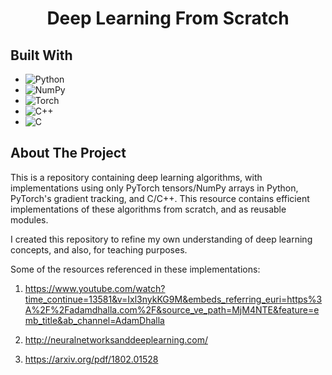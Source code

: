 <h1 align="center">Deep Learning From Scratch</h1>


## Built With

* ![Python](https://img.shields.io/badge/python-3670A0?style=for-the-badge&logo=python&logoColor=ffdd54)
* ![NumPy](https://img.shields.io/badge/numpy-%23013243.svg?style=for-the-badge&logo=numpy&logoColor=white)
* ![Torch](https://img.shields.io/badge/PyTorch-%23EE4C2C.svg?style=for-the-badge&logo=PyTorch&logoColor=white)
* ![C++](https://img.shields.io/badge/c++-%2300599C.svg?style=for-the-badge&logo=c%2B%2B&logoColor=white)
* ![C](https://img.shields.io/badge/c-%2300599C.svg?style=for-the-badge&logo=c&logoColor=white)

<!-- ABOUT THE PROJECT -->
## About The Project
This is a repository containing deep learning algorithms, with implementations using only PyTorch tensors/NumPy arrays in Python, PyTorch's gradient tracking, and C/C++. This resource contains efficient implementations of these algorithms from scratch, and as reusable modules.

I created this repository to refine my own understanding of deep learning concepts, and also, for teaching purposes. 

Some of the resources referenced in these implementations:

1. https://www.youtube.com/watch?time_continue=13581&v=Ixl3nykKG9M&embeds_referring_euri=https%3A%2F%2Fadamdhalla.com%2F&source_ve_path=MjM4NTE&feature=emb_title&ab_channel=AdamDhalla

2. http://neuralnetworksanddeeplearning.com/

3. https://arxiv.org/pdf/1802.01528

